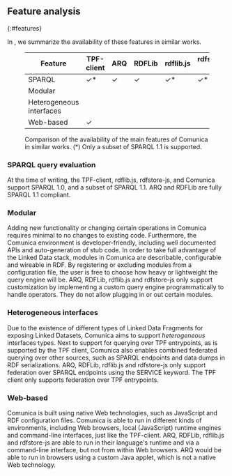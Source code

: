 ## Feature analysis
{:#features}

In [](#features-comparison), we summarize the availability of these features in similar works.

<figure id="features-comparison" class="table" markdown="1">

| Feature                  | TPF-client | ARQ | RDFLib | rdflib.js | rdfstore-js | Comunica |
| ------------------------ |------------|-----|--------|-----------|-------------|----------|
| SPARQL                   | ✓*         | ✓   | ✓      | ✓*        | ✓*          | ✓*       |
| Modular                  |            |     |        |           |             | ✓        |
| Heterogeneous interfaces |            |     |        |           |             | ✓        |
| Web-based                | ✓          |     |        |           |             | ✓        |

<figcaption markdown="block">
Comparison of the availability of the main features of Comunica in similar works.
(*) Only a subset of SPARQL 1.1 is supported.
</figcaption>
</figure>

### SPARQL query evaluation

At the time of writing, the TPF-client, rdflib.js, rdfstore-js, and Comunica support SPARQL 1.0, and a subset of SPARQL 1.1.
ARQ and RDFLib are fully SPARQL 1.1 compliant.

### Modular

Adding new functionality or changing certain operations in Comunica requires minimal to no changes to existing code.
Furthermore, the Comunica environment is developer-friendly, including well documented APIs and auto-generation of stub code.
In order to take full advantage of the Linked Data stack, modules in Comunica are describable, configurable and wireable in RDF.
By registering or excluding modules from a configuration file, the user is free to choose how heavy or lightweight the query engine will be.
ARQ, RDFLib, rdflib.js and rdfstore-js only support customization by implementing a custom query engine programmatically to handle operators.
They do not allow plugging in or out certain modules.

### Heterogeneous interfaces

Due to the existence of different types of Linked Data Fragments for exposing Linked Datasets,
Comunica aims to support _heterogeneous_ interfaces types.
Next to support for querying over TPF entrypoints, as is supported by the TPF client,
Comunica also enables combined federated querying over other sources,
such as SPARQL endpoints and data dumps in RDF serializations.
ARQ, RDFLib, rdflib.js and rdfstore-js only support federation over SPARQL endpoints using the SERVICE keyword.
The TPF client only supports federation over TPF entrypoints.

### Web-based

Comunica is built using native Web technologies, such as JavaScript and RDF configuration files.
Comunica is able to run in different kinds of environments, including Web browsers, local (JavaScript) runtime engines and command-line interfaces,
just like the TPF-client.
ARQ, RDFLib, rdflib.js and rdfstore-js are able to run in their language's runtime and via a command-line interface, but not from within Web browsers.
ARQ would be able to run in browsers using a custom Java applet, which is not a native Web technology.
